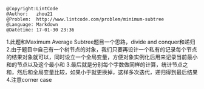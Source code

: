 ```
@Copyright:LintCode
@Author:   zhou21
@Problem:  http://www.lintcode.com/problem/minimum-subtree
@Language: Markdown
@Datetime: 17-01-30 23:36
```

1.此题和Maximum Average Subtree题目一个思路，divide and conquer和递归
2.由于题目中自己有一个树节点的对象，我们只要再设计一个私有的记录每个节点的结果对象就可以，同时设立一个全局变量，方便对象实例化后用来记录当前最小和的节点以及这个最小和
3.最后就是分别每个字数做同样的计算，统计节点之和，然后和全局变量比较，如果小于就更换掉，这样多次迭代，递归得到最后结果
4.注意corner case